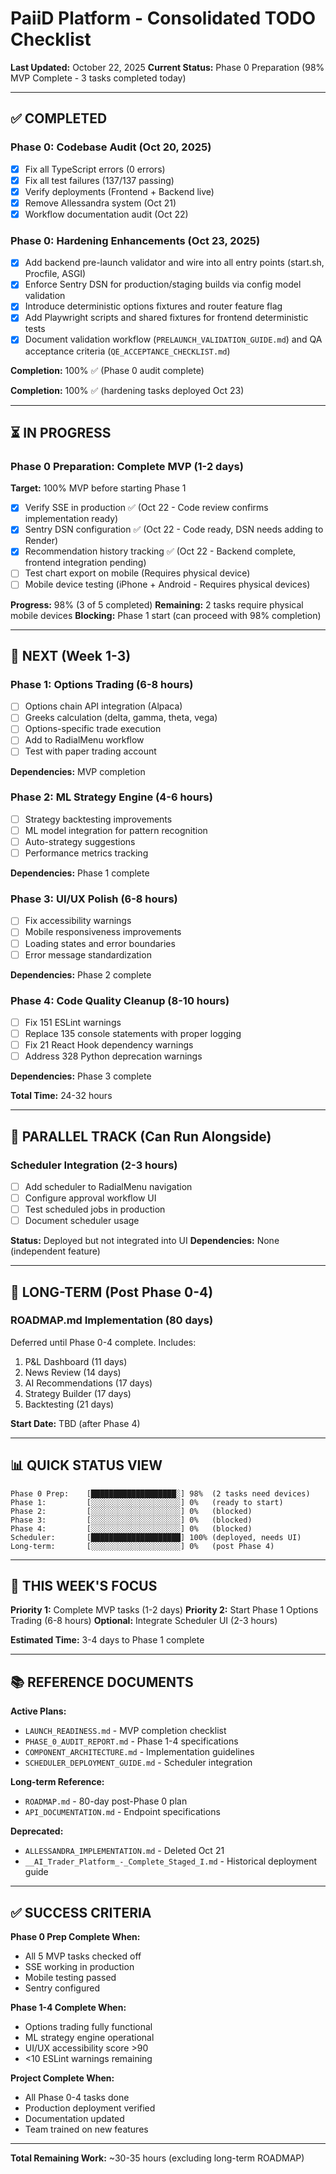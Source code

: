 # PaiiD Platform - Consolidated TODO Checklist

**Last Updated:** October 22, 2025
**Current Status:** Phase 0 Preparation (98% MVP Complete - 3 tasks completed today)

---

## ✅ COMPLETED

### Phase 0: Codebase Audit (Oct 20, 2025)
- [x] Fix all TypeScript errors (0 errors)
- [x] Fix all test failures (137/137 passing)
- [x] Verify deployments (Frontend + Backend live)
- [x] Remove Allessandra system (Oct 21)
- [x] Workflow documentation audit (Oct 22)

### Phase 0: Hardening Enhancements (Oct 23, 2025)
- [x] Add backend pre-launch validator and wire into all entry points (start.sh, Procfile, ASGI)
- [x] Enforce Sentry DSN for production/staging builds via config model validation
- [x] Introduce deterministic options fixtures and router feature flag
- [x] Add Playwright scripts and shared fixtures for frontend deterministic tests
- [x] Document validation workflow (`PRELAUNCH_VALIDATION_GUIDE.md`) and QA acceptance criteria (`QE_ACCEPTANCE_CHECKLIST.md`)

**Completion:** 100% ✅ (Phase 0 audit complete)

**Completion:** 100% ✅ (hardening tasks deployed Oct 23)

---

## ⏳ IN PROGRESS

### Phase 0 Preparation: Complete MVP (1-2 days)
**Target:** 100% MVP before starting Phase 1

- [x] Verify SSE in production ✅ (Oct 22 - Code review confirms implementation ready)
- [x] Sentry DSN configuration ✅ (Oct 22 - Code ready, DSN needs adding to Render)
- [x] Recommendation history tracking ✅ (Oct 22 - Backend complete, frontend integration pending)
- [ ] Test chart export on mobile (Requires physical device)
- [ ] Mobile device testing (iPhone + Android - Requires physical devices)

**Progress:** 98% (3 of 5 completed)
**Remaining:** 2 tasks require physical mobile devices
**Blocking:** Phase 1 start (can proceed with 98% completion)

---

## 🎯 NEXT (Week 1-3)

### Phase 1: Options Trading (6-8 hours)
- [ ] Options chain API integration (Alpaca)
- [ ] Greeks calculation (delta, gamma, theta, vega)
- [ ] Options-specific trade execution
- [ ] Add to RadialMenu workflow
- [ ] Test with paper trading account

**Dependencies:** MVP completion

### Phase 2: ML Strategy Engine (4-6 hours)
- [ ] Strategy backtesting improvements
- [ ] ML model integration for pattern recognition
- [ ] Auto-strategy suggestions
- [ ] Performance metrics tracking

**Dependencies:** Phase 1 complete

### Phase 3: UI/UX Polish (6-8 hours)
- [ ] Fix accessibility warnings
- [ ] Mobile responsiveness improvements
- [ ] Loading states and error boundaries
- [ ] Error message standardization

**Dependencies:** Phase 2 complete

### Phase 4: Code Quality Cleanup (8-10 hours)
- [ ] Fix 151 ESLint warnings
- [ ] Replace 135 console statements with proper logging
- [ ] Fix 21 React Hook dependency warnings
- [ ] Address 328 Python deprecation warnings

**Dependencies:** Phase 3 complete

**Total Time:** 24-32 hours

---

## 🔧 PARALLEL TRACK (Can Run Alongside)

### Scheduler Integration (2-3 hours)
- [ ] Add scheduler to RadialMenu navigation
- [ ] Configure approval workflow UI
- [ ] Test scheduled jobs in production
- [ ] Document scheduler usage

**Status:** Deployed but not integrated into UI
**Dependencies:** None (independent feature)

---

## 📅 LONG-TERM (Post Phase 0-4)

### ROADMAP.md Implementation (80 days)
Deferred until Phase 0-4 complete. Includes:

1. P&L Dashboard (11 days)
2. News Review (14 days)
3. AI Recommendations (17 days)
4. Strategy Builder (17 days)
5. Backtesting (21 days)

**Start Date:** TBD (after Phase 4)

---

## 📊 QUICK STATUS VIEW

```
Phase 0 Prep:    [███████████████████░] 98%  (2 tasks need devices)
Phase 1:         [░░░░░░░░░░░░░░░░░░░░] 0%   (ready to start)
Phase 2:         [░░░░░░░░░░░░░░░░░░░░] 0%   (blocked)
Phase 3:         [░░░░░░░░░░░░░░░░░░░░] 0%   (blocked)
Phase 4:         [░░░░░░░░░░░░░░░░░░░░] 0%   (blocked)
Scheduler:       [████████████████████] 100% (deployed, needs UI)
Long-term:       [░░░░░░░░░░░░░░░░░░░░] 0%   (post Phase 4)
```

---

## 🎯 THIS WEEK'S FOCUS

**Priority 1:** Complete MVP tasks (1-2 days)
**Priority 2:** Start Phase 1 Options Trading (6-8 hours)
**Optional:** Integrate Scheduler UI (2-3 hours)

**Estimated Time:** 3-4 days to Phase 1 complete

---

## 📚 REFERENCE DOCUMENTS

**Active Plans:**
- `LAUNCH_READINESS.md` - MVP completion checklist
- `PHASE_0_AUDIT_REPORT.md` - Phase 1-4 specifications
- `COMPONENT_ARCHITECTURE.md` - Implementation guidelines
- `SCHEDULER_DEPLOYMENT_GUIDE.md` - Scheduler integration

**Long-term Reference:**
- `ROADMAP.md` - 80-day post-Phase 0 plan
- `API_DOCUMENTATION.md` - Endpoint specifications

**Deprecated:**
- `ALLESSANDRA_IMPLEMENTATION.md` - Deleted Oct 21
- `__AI_Trader_Platform_-_Complete_Staged_I.md` - Historical deployment guide

---

## ✅ SUCCESS CRITERIA

**Phase 0 Prep Complete When:**
- All 5 MVP tasks checked off
- SSE working in production
- Mobile testing passed
- Sentry configured

**Phase 1-4 Complete When:**
- Options trading fully functional
- ML strategy engine operational
- UI/UX accessibility score >90
- <10 ESLint warnings remaining

**Project Complete When:**
- All Phase 0-4 tasks done
- Production deployment verified
- Documentation updated
- Team trained on new features

---

**Total Remaining Work:** ~30-35 hours (excluding long-term ROADMAP)

